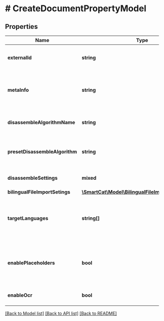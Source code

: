 # # CreateDocumentPropertyModel

## Properties

Name | Type | Description | Notes
------------ | ------------- | ------------- | -------------
**externalId** | **string** | Optional external ID provided by a client | [optional]
**metaInfo** | **string** | Additional document-related user information (for integration) | [optional]
**disassembleAlgorithmName** | **string** | Optional algorithm of file disassembling | [optional]
**presetDisassembleAlgorithm** | **string** | Optional preset for the file disassembling algorithm | [optional]
**disassembleSettings** | **mixed** | Additional disassemble settings | [optional]
**bilingualFileImportSetings** | [**\SmartCat\Model\BilingualFileImportSetingsModel**](BilingualFileImportSetingsModel.md) |  | [optional]
**targetLanguages** | **string[]** | Optional array of target languages. Project languages are applied by default | [optional]
**enablePlaceholders** | **bool** | Specifies whether to enable placeholders in the document body | [optional]
**enableOcr** | **bool** | Optional parameter for enabling OCR | [optional]

[[Back to Model list]](../../README.md#models) [[Back to API list]](../../README.md#endpoints) [[Back to README]](../../README.md)
